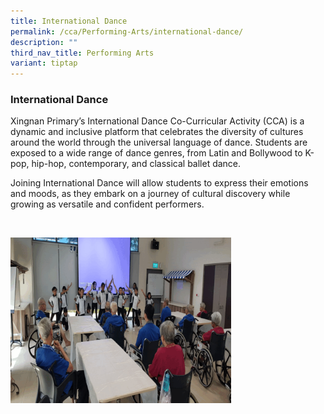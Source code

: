 ```yaml
---
title: International Dance
permalink: /cca/Performing-Arts/international-dance/
description: ""
third_nav_title: Performing Arts
variant: tiptap
---
```

<h3>International Dance</h3>
<p>Xingnan Primary’s International Dance Co-Curricular Activity (CCA) is
a dynamic and inclusive platform that celebrates the diversity of cultures
around the world through the universal language of dance. Students are
exposed to a wide range of dance genres, from Latin and Bollywood to K-pop,
hip-hop, contemporary, and classical ballet dance.</p>
<p>Joining International Dance will allow students to express their emotions
and moods, as they embark on a journey of cultural discovery while growing
as versatile and confident performers.&nbsp;</p>
<p>
<br>
</p>
<div class="isomer-image-wrapper">
<img style="width:70%" height="auto" width="100%" src="/images/id.gif">
</div>
<p></p>